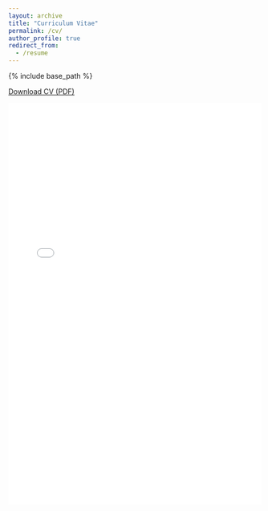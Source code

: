 ```yaml
---
layout: archive
title: "Curriculum Vitae"
permalink: /cv/
author_profile: true
redirect_from:
  - /resume
---
```


{% include base_path %}

<a href="/files/LR_cv_oct2025.pdf" download>Download CV (PDF)</a>

<iframe src="/files/LR_cv_oct2025.pdf" width="100%" height="800px" style="border: none;">
</iframe>
